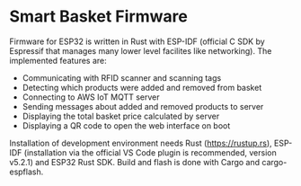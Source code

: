 # Smart Basket Firmware
Firmware for ESP32 is written in Rust with ESP-IDF (official C SDK by Espressif that manages many lower level facilites like networking). The implemented features are:

- Communicating with RFID scanner and scanning tags
- Detecting which products were added and removed from basket
- Connecting to AWS IoT MQTT server
- Sending messages about added and removed products to server
- Displaying the total basket price calculated by server
- Displaying a QR code to open the web interface on boot

Installation of development environment needs Rust (https://rustup.rs), ESP-IDF (installation via the official VS Code plugin is recommended, version v5.2.1) and ESP32 Rust SDK. Build and flash is done with Cargo and cargo-espflash.
